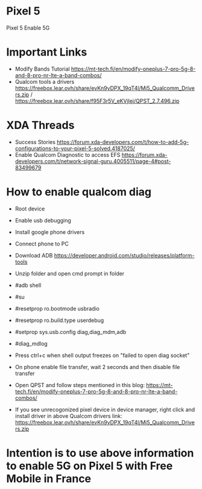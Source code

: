 # Pixel 5
 Pixel 5 Enable 5G

# Important Links

- Modify Bands Tutorial https://mt-tech.fi/en/modify-oneplus-7-pro-5g-8-and-8-pro-nr-lte-a-band-combos/ 
- Qualcom tools a drivers https://freebox.lear.ovh/share/evKn9vDPX_19qT4l/Mi5_Qualcomm_Drivers.zip / https://freebox.lear.ovh/share/f95F3r5V_eKVjlej/QPST_2.7.496.zip

# XDA Threads
- Success Stories https://forum.xda-developers.com/t/how-to-add-5g-configurations-to-your-pixel-5-solved.4187025/
- Enable Qualcom Diagnostic to access EFS https://forum.xda-developers.com/t/network-signal-guru.4005511/page-4#post-83499679

# How to enable qualcom diag
- Root device
- Enable usb debugging
- Install google phone drivers
- Connect phone to PC
- Download ADB https://developer.android.com/studio/releases/platform-tools
- Unzip folder and open cmd prompt in folder
- #adb shell
- #su
- #resetprop ro.bootmode usbradio
- #resetprop ro.build.type userdebug
- #setprop sys.usb.config diag,diag_mdm,adb
- #diag_mdlog
- Press ctrl+c when shell output freezes on "failed to open diag socket"
- On phone enable file transfer, wait 2 seconds and then disable file transfer
- Open QPST and follow steps mentioned in this blog: https://mt-tech.fi/en/modify-oneplus-7-pro-5g-8-and-8-pro-nr-lte-a-band-combos/

- If you see unrecogonized pixel device in device manager, right click and install driver in above Qualcom drivers link: https://freebox.lear.ovh/share/evKn9vDPX_19qT4l/Mi5_Qualcomm_Drivers.zip


# Intention is to use above information to enable 5G on Pixel 5 with Free Mobile in France


